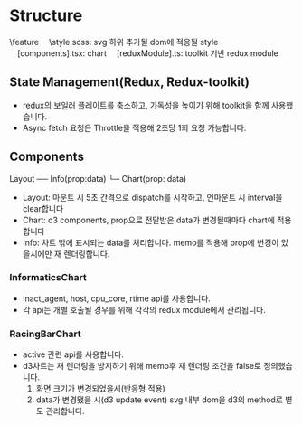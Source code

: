 # Structure

\feature
　\style.scss: svg 하위 추가될 dom에 적용될 style
　\[components].tsx: chart
　\[reduxModule].ts: toolkit 기반 redux module

## State Management(Redux, Redux-toolkit)

- redux의 보일러 플레이트를 축소하고,
  가독성을 높이기 위해 toolkit을 함께 사용했습니다.
- Async fetch 요청은 Throttle을 적용해 2초당 1회 요청 가능합니다.

## Components

Layout
── Info(prop:data)
└─ Chart(prop: data)

- Layout: 마운트 시 5초 간격으로 dispatch를 시작하고, 언마운트 시 interval을 clear합니다
- Chart: d3 components, prop으로 전달받은 data가 변경될때마다 chart에 적용합니다
- Info: 차트 밖에 표시되는 data를 처리합니다.
  memo를 적용해 prop에 변경이 있을시에만 재 렌더링합니다.

### InformaticsChart

- inact_agent, host, cpu_core, rtime api를 사용합니다.
- 각 api는 개별 호출될 경우를 위해 각각의 redux module에서 관리됩니다.

### RacingBarChart

- active 관련 api를 사용합니다.
- d3차트는 재 렌더링을 방지하기 위해 memo후 재 렌더링 조건을 false로 정의했습니다.
  1. 화면 크기가 변경되었을시(반응형 적용)
  2. data가 변경됐을 시(d3 update event)
     svg 내부 dom을 d3의 method로 별도 관리합니다.
